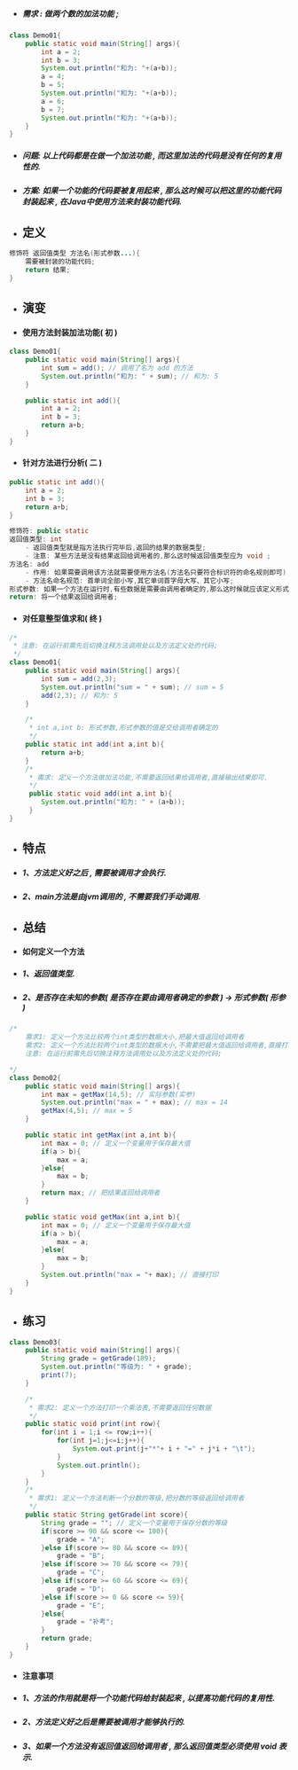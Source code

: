 * ##### 需求 : 做两个数的加法功能 ;

```java
class Demo01{
    public static void main(String[] args){
        int a = 2;
        int b = 3;
        System.out.println("和为: "+(a+b));
        a = 4;
        b = 5;
        System.out.println("和为: "+(a+b));
        a = 6;
        b = 7;
        System.out.println("和为: "+(a+b));
    }
}
```

* ##### 问题: 以上代码都是在做一个加法功能 , 而这里加法的代码是没有任何的复用性的.
* ##### 方案: 如果一个功能的代码要被复用起来 , 那么这时候可以把这里的功能代码封装起来 , 在Java中使用方法来封装功能代码.
* ## 定义

```java
修饰符 返回值类型 方法名(形式参数...){
    需要被封装的功能代码;
    return 结果;
}
```

* ## 演变
* #### 使用方法封装加法功能\( 初 \)

```java
class Demo01{
    public static void main(String[] args){
        int sum = add(); // 调用了名为 add 的方法
        System.out.println("和为: " + sum); // 和为: 5
    }

    public static int add(){
        int a = 2;
        int b = 3;
        return a+b;
    }
}
```

* #### 针对方法进行分析\( 二 \)

```java
public static int add(){
    int a = 2;
    int b = 3;
    return a+b;
}

修饰符: public static
返回值类型: int
    - 返回值类型就是指方法执行完毕后,返回的结果的数据类型;
    - 注意: 某些方法是没有结果返回给调用者的,那么这时候返回值类型应为 void ;
方法名: add
    - 作用: 如果需要调用该方法就需要使用方法名(方法名只要符合标识符的命名规则即可)
    - 方法名命名规范: 首单词全部小写,其它单词首字母大写、其它小写;
形式参数: 如果一个方法在运行时,有些数据是需要由调用者确定的,那么这时候就应该定义形式参数;
return: 将一个结果返回给调用者;
```

* #### 对任意整型值求和\( 终 \)

```java
/*
 * 注意: 在运行前需先后切换注释方法调用处以及方法定义处的代码;
 */
class Demo01{
    public static void main(String[] args){
        int sum = add(2,3);
        System.out.println("sum = " + sum); // sum = 5
        add(2,3); // 和为: 5
    }

    /*
     * int a,int b: 形式参数,形式参数的值是交给调用者确定的
     */
    public static int add(int a,int b){
        return a+b;
    }
    /*
     * 需求: 定义一个方法做加法功能,不需要返回结果给调用者,直接输出结果即可.
     */
     public static void add(int a,int b){
        System.out.println("和为: " + (a+b));
     }
}
```

* ## 特点
* ##### 1、方法定义好之后 , 需要被调用才会执行.
* ##### 2、main方法是由jvm调用的 , 不需要我们手动调用.
* ## 总结
* #### 如何定义一个方法
* ##### 1、返回值类型.
* ##### 2、是否存在未知的参数\( 是否存在要由调用者确定的参数 \) -&gt; 形式参数\( 形参 \)

```java
/*
    需求1: 定义一个方法比较两个int类型的数据大小,把最大值返回给调用者
    需求2: 定义一个方法比较两个int类型的数据大小,不需要把最大值返回给调用者,直接打印即可
    注意: 在运行前需先后切换注释方法调用处以及方法定义处的代码;

*/
class Demo02{
    public static void main(String[] args){
        int max = getMax(14,5); // 实际参数(实参)
        System.out.println("max = " + max); // max = 14
        getMax(4,5); // max = 5
    }

    public static int getMax(int a,int b){
        int max = 0; // 定义一个变量用于保存最大值
        if(a > b){
            max = a;
        }else{
            max = b;
        }
        return max; // 把结果返回给调用者
    }

    public static void getMax(int a,int b){
        int max = 0; // 定义一个变量用于保存最大值
        if(a > b){
            max = a;
        }else{
            max = b;
        }
        System.out.println("max = "+ max); // 直接打印
    }
}
```

* ## 练习

```java
class Demo03{
    public static void main(String[] args){
        String grade = getGrade(189);
        System.out.println("等级为: " + grade);
        print(7);
    }

    /*
     * 需求2: 定义一个方法打印一个乘法表,不需要返回任何数据
     */
    public static void print(int row){
        for(int i = 1;i <= row;i++){
            for(int j=1;j<=i;j++){
                System.out.print(j+"*"+ i + "=" + j*i + "\t");
            }
            System.out.println();
        }
    }
    /*
     * 需求1: 定义一个方法判断一个分数的等级,把分数的等级返回给调用者
     */
    public static String getGrade(int score){
        String grade = ""; // 定义一个变量用于保存分数的等级
        if(score >= 90 && score <= 100){
            grade = "A";
        }else if(score >= 80 && score <= 89){
            grade = "B";
        }else if(score >= 70 && score <= 79){
            grade = "C";
        }else if(score >= 60 && score <= 69){
            grade = "D";
        }else if(score >= 0 && score <= 59){
            grade = "E";
        }else{
            grade = "补考";
        }
        return grade;
    }
}
```

* #### 注意事项
* ##### 1、方法的作用就是将一个功能代码给封装起来 , 以提高功能代码的复用性.
* ##### 2、方法定义好之后是需要被调用才能够执行的.
* ##### 3、如果一个方法没有返回值返回给调用者 , 那么返回值类型必须使用 void 表示.

#### 




